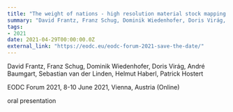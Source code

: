 ```yaml
---
title: "The weight of nations - high resolution material stock mapping on national scales"
summary: "David Frantz, Franz Schug, Dominik Wiedenhofer, Doris Virág, André Baumgart, Sebastian van der Linden, Helmut Haberl, Patrick Hostert @ EODC Forum 2021, 8-10 June 2021, Vienna, Austria (Online)"
tags:
- 2021
date: 2021-04-29T00:00:00.0Z
external_link: "https://eodc.eu/eodc-forum-2021-save-the-date/"
---
```


David Frantz, Franz Schug, Dominik Wiedenhofer, Doris Virág, André Baumgart, Sebastian van der Linden, Helmut Haberl, Patrick Hostert


EODC Forum 2021, 8-10 June 2021, Vienna, Austria (Online)


oral presentation
